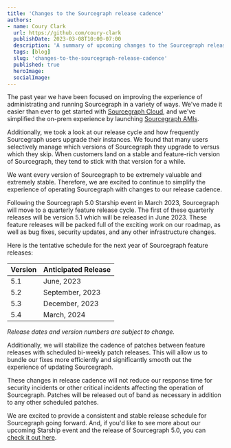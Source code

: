 ```yaml
---
title: 'Changes to the Sourcegraph release cadence'
authors:
- name: Coury Clark
  url: https://github.com/coury-clark
  publishDate: 2023-03-08T10:00-07:00
  description: 'A summary of upcoming changes to the Sourcegraph release cadence.'
  tags: [blog]
  slug: 'changes-to-the-sourcegraph-release-cadence'
  published: true
  heroImage: 
  socialImage: 
---
```


The past year we have been focused on improving the experience of administrating and running Sourcegraph in a variety of ways. 
We've made it easier than ever to get started with [Sourcegraph Cloud](https://docs.sourcegraph.com/cloud), and we've simplified the on-prem experience by launching [Sourcegraph AMIs](https://docs.sourcegraph.com/admin/deploy/machine-images/aws-ami).

Additionally, we took a look at our release cycle and how frequently Sourcegraph users upgrade their instances. We found that many users selectively manage which versions of Sourcegraph they upgrade to versus which they skip. When customers land on a stable and feature-rich version of Sourcegraph, they tend to stick with that version for a while. 

We want every version of Sourcegraph to be extremely valuable and extremely stable. Therefore, we are excited to continue to simplify
the experience of operating Sourcegraph with changes to our release cadence.

Following the Sourcegraph 5.0 Starship event in March 2023, Sourcegraph will move to a quarterly feature release cycle. The first
of these quarterly releases will be version 5.1 which will be released in June 2023. These feature releases will be packed full of the exciting work on our roadmap,
as well as bug fixes, security updates, and any other infrastructure changes.

Here is the tentative schedule for the next year of Sourcegraph feature releases:

| Version | Anticipated Release |
|---------|---------------------|
| 5.1     | June, 2023          |
| 5.2     | September, 2023     |
| 5.3     | December, 2023      |
| 5.4     | March, 2024         |

_Release dates and version numbers are subject to change._

Additionally, we will stabilize the cadence of patches between feature releases with scheduled bi-weekly patch releases. This will allow us to bundle our fixes more efficiently
and significantly smooth out the experience of updating Sourcegraph.

These changes in release cadence will not reduce our response time for security incidents or other critical incidents affecting the operation of Sourcegraph. 
Patches will be released out of band as necessary in addition to any other scheduled patches.

We are excited to provide a consistent and stable release schedule for Sourcegraph going forward. And, if you'd like to see more about our upcoming Starship event and the release of Sourcegraph 5.0, you can [check it out here](https://about.sourcegraph.com/starship).
